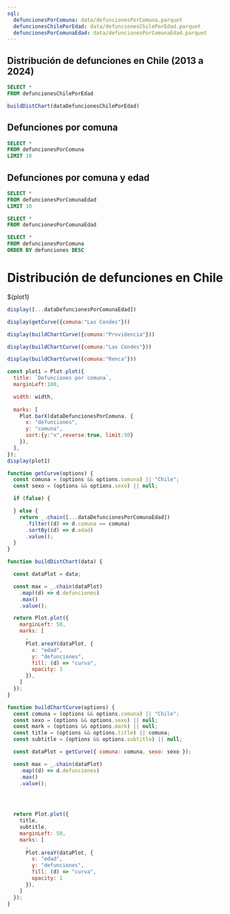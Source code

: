 ```yaml
---
sql:
  defuncionesPorComuna: data/defuncionesPorComuna.parquet
  defuncionesChilePorEdad: data/defuncionesChilePorEdad.parquet
  defuncionesPorComunaEdad: data/defuncionesPorComunaEdad.parquet
---
```


## Distribución de defunciones en Chile (2013 a 2024)

```sql id=dataDefuncionesChilePorEdad
SELECT *
FROM defuncionesChilePorEdad  
```

```js
buildDistChart(dataDefuncionesChilePorEdad)
```

## Defunciones por comuna

```sql
SELECT *
FROM defuncionesPorComuna  
LIMIT 10
```

## Defunciones por comuna y edad

```sql
SELECT *
FROM defuncionesPorComunaEdad  
LIMIT 10
```

```sql id=dataDefuncionesPorComunaEdad
SELECT *
FROM defuncionesPorComunaEdad  

```

```sql id=dataDefuncionesPorComuna
SELECT *
FROM defuncionesPorComuna  
ORDER BY defunciones DESC
```

<div class="hero2">
  <h1>Distribución de defunciones en Chile</h1>
</div>

<div class="card">${plot1}</div>


```js
display([...dataDefuncionesPorComunaEdad])
```

```js
display(getCurve({comuna:"Las Condes"}))
```
```js
display(buildChartCurve({comuna:"Providencia"}))
```

```js
display(buildChartCurve({comuna:"Las Condes"}))
```

```js
display(buildChartCurve({comuna:"Renca"}))
```



```js
const plot1 = Plot.plot({
  title: `Defunciones por comuna`,
  marginLeft:100,

  width: width,
  
  marks: [
    Plot.barX(dataDefuncionesPorComuna, {
      x: "defunciones",
      y: "comuna",
      sort:{y:"x",reverse:true, limit:50}
    }),
  ],
});
display(plot1)
```

```js
function getCurve(options) {
  const comuna = (options && options.comuna) || "Chile";
  const sexo = (options && options.sexo) || null;

  if (false) {

  } else {
    return _.chain([...dataDefuncionesPorComunaEdad])
      .filter((d) => d.comuna == comuna)
      .sortBy((d) => d.edad)
      .value();
  }
}
````

```js
function buildDistChart(data) {

  const dataPlot = data;

  const max = _.chain(dataPlot)
    .map((d) => d.defunciones)
    .max()
    .value();

  return Plot.plot({
    marginLeft: 50,
    marks: [
      ,
      Plot.areaY(dataPlot, {
        x: "edad",
        y: "defunciones",
        fill: (d) => "curva",
        opacity: 1
      }),
    ]
  });
}
```

```js
function buildChartCurve(options) {
  const comuna = (options && options.comuna) || "Chile";
  const sexo = (options && options.sexo) || null;
  const mark = (options && options.mark) || null;
  const title = (options && options.title) || comuna;
  const subtitle = (options && options.subtitle) || null;

  const dataPlot = getCurve({ comuna: comuna, sexo: sexo });

  const max = _.chain(dataPlot)
    .map((d) => d.defunciones)
    .max()
    .value();


 

  return Plot.plot({
    title,
    subtitle,
    marginLeft: 50,
    marks: [
      ,
      Plot.areaY(dataPlot, {
        x: "edad",
        y: "defunciones",
        fill: (d) => "curva",
        opacity: 1
      }),
    ]
  });
}
```